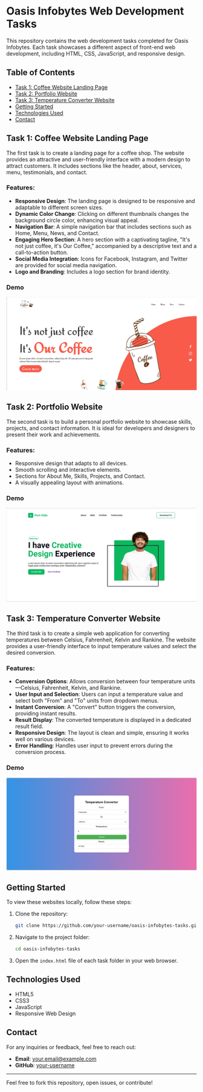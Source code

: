 # Oasis Infobytes Web Development Tasks

This repository contains the web development tasks completed for Oasis Infobytes. Each task showcases a different aspect of front-end web development, including HTML, CSS, JavaScript, and responsive design.

## Table of Contents

- [Task 1: Coffee Website Landing Page](#task-1-coffee-website-landing-page)
- [Task 2: Portfolio Website](#task-2-portfolio-website)
- [Task 3: Temperature Converter Website](#task-3-temperature-converter-website)
- [Getting Started](#getting-started)
- [Technologies Used](#technologies-used)
- [Contact](#contact)

## Task 1: Coffee Website Landing Page

The first task is to create a landing page for a coffee shop. The website provides an attractive and user-friendly interface with a modern design to attract customers. It includes sections like the header, about, services, menu, testimonials, and contact.

### Features:
- **Responsive Design**: The landing page is designed to be responsive and adaptable to different screen sizes.
- **Dynamic Color Change**: Clicking on different thumbnails changes the background circle color, enhancing visual appeal. 
- **Navigation Bar**: A simple navigation bar that includes sections such as Home, Menu, News, and Contact.
 - **Engaging Hero Section**: A hero section with a captivating tagline, "It's not just coffee, it's Our Coffee," accompanied by a descriptive text and a call-to-action button. 
- **Social Media Integration**: Icons for Facebook, Instagram, and Twitter are provided for social media navigation. 
- **Logo and Branding**: Includes a logo section for brand identity.

### Demo
![Coffee Landing Page Screenshot](./screenshots/coffee_landing_page.png)

## Task 2: Portfolio Website

The second task is to build a personal portfolio website to showcase skills, projects, and contact information. It is ideal for developers and designers to present their work and achievements.

### Features:
- Responsive design that adapts to all devices.
- Smooth scrolling and interactive elements.
- Sections for About Me, Skills, Projects, and Contact.
- A visually appealing layout with animations.

### Demo
![Portfolio Website Screenshot](./screenshots/portfolio_website.png)

## Task 3: Temperature Converter Website

The third task is to create a simple web application for converting temperatures between Celsius, Fahrenheit, Kelvin and Rankine. The website provides a user-friendly interface to input temperature values and select the desired conversion.

### Features:
 - **Conversion Options**: Allows conversion between four temperature units—Celsius, Fahrenheit, Kelvin, and Rankine. 
- **User Input and Selection**: Users can input a temperature value and select both "From" and "To" units from dropdown menus. 
- **Instant Conversion**: A "Convert" button triggers the conversion, providing instant results.
- **Result Display**: The converted temperature is displayed in a dedicated result field. 
- **Responsive Design**: The layout is clean and simple, ensuring it works well on various devices. 
- **Error Handling**: Handles user input to prevent errors during the conversion process.

### Demo
![Temperature Converter Website Screenshot](./screenshots/temperature_converter.png)

## Getting Started

To view these websites locally, follow these steps:

1. Clone the repository:
    ```bash
    git clone https://github.com/your-username/oasis-infobytes-tasks.git
    ```
2. Navigate to the project folder:
    ```bash
    cd oasis-infobytes-tasks
    ```
3. Open the `index.html` file of each task folder in your web browser.

## Technologies Used

- HTML5
- CSS3
- JavaScript
- Responsive Web Design

## Contact

For any inquiries or feedback, feel free to reach out:

- **Email**: your.email@example.com
- **GitHub**: [your-username](https://github.com/your-username)

---

Feel free to fork this repository, open issues, or contribute!


